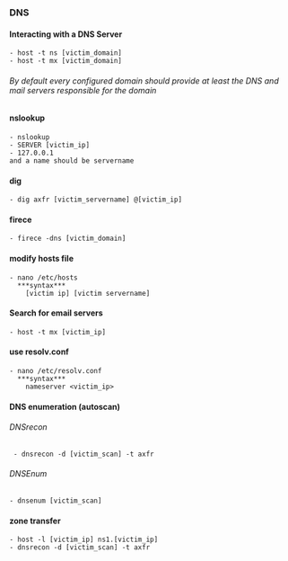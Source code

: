 ### DNS

#### Interacting with a DNS Server
```
- host -t ns [victim_domain]
- host -t mx [victim_domain]
```
###### By default every configured domain should provide at least the DNS and mail servers responsible for the domain

#### nslookup
```
- nslookup
- SERVER [victim_ip]
- 127.0.0.1
and a name should be servername
````

#### dig
```
- dig axfr [victim_servername] @[victim_ip]
```

#### firece 
```
- firece -dns [victim_domain]
```

#### modify hosts file
```
- nano /etc/hosts
  ***syntax***
    [victim ip] [victim servername]
```

#### Search for email servers
```
- host -t mx [victim_ip]
```

#### use resolv.conf
```
- nano /etc/resolv.conf
  ***syntax***
    nameserver <victim_ip>
```

#### DNS enumeration (autoscan)
###### DNSrecon
```
 - dnsrecon -d [victim_scan] -t axfr
```

###### DNSEnum
```
- dnsenum [victim_scan]
```

#### zone transfer
```
- host -l [victim_ip] ns1.[victim_ip]
- dnsrecon -d [victim_scan] -t axfr
```
